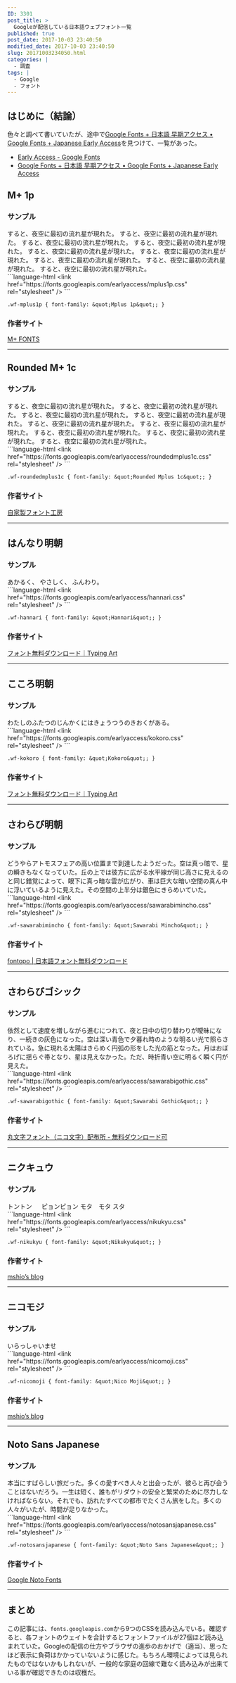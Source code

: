 ```yaml
---
ID: 3301
post_title: >
  Googleが配信している日本語ウェブフォント一覧
published: true
post_date: 2017-10-03 23:40:50
modified_date: 2017-10-03 23:40:50
slug: 20171003234050.html
categories: |
  - 調査
tags: |
  - Google
  - フォント
---
```

## はじめに（結論）
色々と調べて書いていたが、途中で[Google Fonts + 日本語 早期アクセス • Google Fonts + Japanese Early Access](https://googlefonts.github.io/japanese/)を見つけて、一覧があった。

* [Early Access - Google Fonts](https://fonts.google.com/earlyaccess)
* [Google Fonts + 日本語 早期アクセス • Google Fonts + Japanese Early Access](https://googlefonts.github.io/japanese/)

<!--more-->

## M+ 1p
### サンプル
<div class="sandbox wf-mplus1p">
<span class="font-weight-900">すると、夜空に最初の流れ星が現れた。</span>
<span class="font-weight-800">すると、夜空に最初の流れ星が現れた。</span>
<span class="font-weight-700">すると、夜空に最初の流れ星が現れた。</span>
<span class="font-weight-600">すると、夜空に最初の流れ星が現れた。</span>
<span class="font-weight-500">すると、夜空に最初の流れ星が現れた。</span>
<span class="font-weight-400">すると、夜空に最初の流れ星が現れた。</span>
<span class="font-weight-300">すると、夜空に最初の流れ星が現れた。</span>
<span class="font-weight-200">すると、夜空に最初の流れ星が現れた。</span>
<span class="font-weight-100">すると、夜空に最初の流れ星が現れた。</span>
</div>
```language-html
&lt;link href=&quot;https://fonts.googleapis.com/earlyaccess/mplus1p.css&quot; rel=&quot;stylesheet&quot; /&gt;
```

```language-css
.wf-mplus1p { font-family: &quot;Mplus 1p&quot;; }
```

### 作者サイト
[M+ FONTS](http://mplus-fonts.osdn.jp/)

---

## Rounded M+ 1c
### サンプル
<div class="sandbox wf-roundedmplus1c">
<span class="font-weight-900">すると、夜空に最初の流れ星が現れた。</span>
<span class="font-weight-800">すると、夜空に最初の流れ星が現れた。</span>
<span class="font-weight-700">すると、夜空に最初の流れ星が現れた。</span>
<span class="font-weight-600">すると、夜空に最初の流れ星が現れた。</span>
<span class="font-weight-500">すると、夜空に最初の流れ星が現れた。</span>
<span class="font-weight-400">すると、夜空に最初の流れ星が現れた。</span>
<span class="font-weight-300">すると、夜空に最初の流れ星が現れた。</span>
<span class="font-weight-200">すると、夜空に最初の流れ星が現れた。</span>
<span class="font-weight-100">すると、夜空に最初の流れ星が現れた。</span>
</div>
```language-html
&lt;link href=&quot;https://fonts.googleapis.com/earlyaccess/roundedmplus1c.css&quot; rel=&quot;stylesheet&quot; /&gt;
```

```language-css
.wf-roundedmplus1c { font-family: &quot;Rounded Mplus 1c&quot;; }
```

### 作者サイト
[自家製フォント工房](http://jikasei.me/)

---

## はんなり明朝
### サンプル
<div class="sandbox wf-hannari">
あかるく、
やさしく、
ふんわり。
</div>
```language-html
&lt;link href=&quot;https://fonts.googleapis.com/earlyaccess/hannari.css&quot; rel=&quot;stylesheet&quot; /&gt;
```

```language-css
.wf-hannari { font-family: &quot;Hannari&quot;; }
```

### 作者サイト
[フォント無料ダウンロード｜Typing Art](http://typingart.net/)

---

## こころ明朝
### サンプル
<div class="sandbox wf-kokoro">
わたしのふたつのじんかくにはきょうつうのきおくがある。
</div>
```language-html
&lt;link href=&quot;https://fonts.googleapis.com/earlyaccess/kokoro.css&quot; rel=&quot;stylesheet&quot; /&gt;
```

```language-css
.wf-kokoro { font-family: &quot;Kokoro&quot;; }
```

### 作者サイト
[フォント無料ダウンロード｜Typing Art](http://typingart.net/)

---

## さわらび明朝
### サンプル
<div class="sandbox wf-sawarabimincho">
どうやらアトモスフェアの高い位置まで到達したようだった。空は真っ暗で、星の瞬きもなくなっていた。丘の上では彼方に広がる水平線が同じ高さに見えるのと同じ錯覚によって、眼下に真っ暗な雲が広がり、車は巨大な暗い空間の真ん中に浮いているように見えた。その空間の上半分は銀色にきらめいていた。
</div>
```language-html
&lt;link href=&quot;https://fonts.googleapis.com/earlyaccess/sawarabimincho.css&quot; rel=&quot;stylesheet&quot; /&gt;
```

```language-css
.wf-sawarabimincho { font-family: &quot;Sawarabi Mincho&quot;; }
```

### 作者サイト
[fontopo | 日本語フォント無料ダウンロード](http://fontopo.com/)

---

## さわらびゴシック
### サンプル
<div class="sandbox wf-sawarabigothic">
依然として速度を増しながら進むにつれて、夜と日中の切り替わりが曖昧になり、一続きの灰色になった。空は深い青色で夕暮れ時のような明るい光で照らされている。急に現れる太陽はきらめく円弧の形をした光の筋となった。月はおぼろげに揺らぐ帯となり、星は見えなかった。ただ、時折青い空に明るく瞬く円が見えた。
</div>
```language-html
&lt;link href=&quot;https://fonts.googleapis.com/earlyaccess/sawarabigothic.css&quot; rel=&quot;stylesheet&quot; /&gt;
```

```language-css
.wf-sawarabigothic { font-family: &quot;Sawarabi Gothic&quot;; }
```

### 作者サイト
[丸文字フォント（ニコ文字）配布所 - 無料ダウンロード可](http://nicofont.pupu.jp/)

---

## ニクキュウ
### サンプル
<div class="sandbox wf-nikukyu">
トントン
　
ピョンピョン
モタ　モタ
スタ</div>
```language-html
&lt;link href=&quot;https://fonts.googleapis.com/earlyaccess/nikukyu.css&quot; rel=&quot;stylesheet&quot; /&gt;
```

```language-css
.wf-nikukyu { font-family: &quot;Nikukyu&quot;; }
```

### 作者サイト
[mshio’s blog](http://mshio.b.osdn.me/)

---

## ニコモジ
### サンプル
<div class="sandbox wf-nicomoji">
いらっしゃいませ
</div>
```language-html
&lt;link href=&quot;https://fonts.googleapis.com/earlyaccess/nicomoji.css&quot; rel=&quot;stylesheet&quot; /&gt;
```

```language-css
.wf-nicomoji { font-family: &quot;Nico Moji&quot;; }
```

### 作者サイト
[mshio’s blog](http://mshio.b.osdn.me/)

---

## Noto Sans Japanese
### サンプル
<div class="sandbox wf-notosansjapanese">
<span class="font-weight-900">本当にすばらしい旅だった。</span><span class="font-weight-700">多くの愛すべき人々と出会ったが、</span><span class="font-weight-500">彼らと再び会うことはないだろう。</span><span class="font-weight-400">一生は短く、誰もがリダウトの安全と繁栄のために尽力しなければならない。</span><span class="font-weight-300">それでも、訪れたすべての都市でたくさん旅をした。</span><span class="font-weight-200">多くの人々がいたが、時間が足りなかった。</span>
</div>
```language-html
&lt;link href=&quot;https://fonts.googleapis.com/earlyaccess/notosansjapanese.css&quot; rel=&quot;stylesheet&quot; /&gt;
```

```language-css
.wf-notosansjapanese { font-family: &quot;Noto Sans Japanese&quot;; }
```

### 作者サイト
[Google Noto Fonts](https://www.google.com/get/noto/#sans-jpan)

---

## まとめ

この記事には、`fonts.googleapis.com`から9つのCSSを読み込んでいる。確認すると、各フォントのウェイトを合計するとフォントファイルが27個ほど読み込まれていた。Googleの配信の仕方やブラウザの進歩のおかげで（適当）、思ったほど表示に負荷はかかっていないように感じた。もちろん環境によっては見られたものではないかもしれないが、一般的な家庭の回線で難なく読み込みが出来ている事が確認できたのは収穫だ。